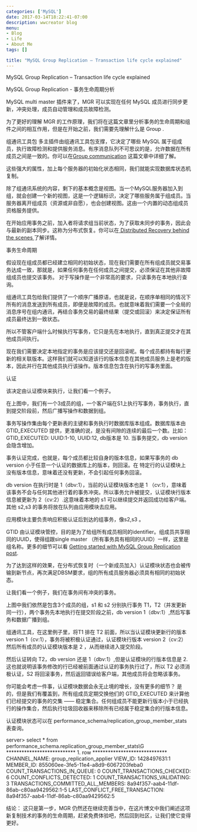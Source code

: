 ```yaml
---
categories: ['MySQL']
date: 2017-03-14T18:22:41-07:00
description: wwcreator blog
menu:
- Blog
- Life
- About Me
tags: []

title: "MySQL Group Replication – Transaction life cycle explained"
---
```

MySQL Group Replication – Transaction life cycle explained


MySQL Group Replication - 事务生命周期分析



MySQL multi master 插件来了，MGR 可以实现在任何 MySQL 成员进行同步更新，冲突处理，成员自动管理和成员故障检测。

为了更好的理解 MGR 的工作原理，我们将在这篇文章里分析事务的生命周期和组件之间的相互作用，但是在开始之前，我们需要先理解什么是 Group .

组通讯工具包
多主插件由组通讯工具包支撑，它决定了哪些 MySQL 属于组成员，执行故障检测和提供服务消息。有序消息队列不可思议的是，允许数据在所有成员之间是一致的。你可以在[Group communication](http://mysqlhighavailability.com/group-communication-behind-the-scenes/) 这篇文章中详细了解。

这些强大的属性，加上每个服务器的初始化状态相同，我们就能实现数据库状态机复制。

除了组通讯系统的内容，剩下的基本概念是视图。当一个MySQL服务器加入到组，就会创建一个新的视图，这是一个逻辑标识，决定了哪些服务属于组成员。当服务器离开组成员（资源或非自愿），也会创建视图。这由一个内置的动态组成员资格服务提供。

在开始应用事务之前，加入者将请求组当前状态，为了获取未同步的事务，因此会与最新的副本同步。这称为分布式恢复。你可以在[ Distributed Recovery behind the scenes ](http://mysqlhighavailability.com/distributed-recovery-behind-the-scenes/) 了解详情。

事务生命周期

假设现在组成员都已经建立相同的初始状态，现在我们需要在所有组成员就交易事务达成一致，那就是，如果任何事务在任何成员之间提交，必须保证在其他非故障组成员也提交该事务。
对于写操作是一个非常高的要求，只读事务在本地执行查询。

组通讯工具包给我们提供了一个顺序广播原语，也就是说，在顺序单相同的情况下所有的消息发送到所有成员，即便是故障的成员。也就意味着我们需要一个全局的消息序号在组内通讯，再结合事务交易的最终结果（提交或回滚）来决定保证所有成员最终达到一致状态。

所以不管客户端什么时候执行写事务，它只是先在本地执行，直到真正提交才在其他成员间执行。


现在我们需要决定本地指定的事务是应该提交还是回滚呢。每个成员都持有每行更新的相关联版本。这样我们就可以知道该行的版本信息在其他成员服务上是老的版本，因此并行在其他成员执行该操作。版本信息包含在执行的写事务里面。


认证

该决定由认证模块来执行，让我们看一个例子。

在上图中，我们有一个3成员的组，一个客户端在S1上执行写事务，事务执行，直到提交阶段前，然后广播写操作和数据到组。

事务写操作集由每个更新表的主键和事务执行时数据库版本组成。数据库版本由GTID_EXECUTED 提供，更准确的说，是没有间隙的连续的最后一个数。比如：GTID_EXECUTED: UUID:1-10, UUID:12, db版本是 10. 当事务提交，db version 会隐含增加。

事务认证完成，也就是，每个成员都比较自身的版本信息，如果写事务的 db version 小于任意一个认证的数据库上的版本，则回滚。在 特定行的认证模块上没有版本信息，意味着还没有更新，不会引起任何事务回滚。

db version 在执行时是 1（dbv:1），当前的认证模块版本也是 1 （cv:1），意味着该事务不会与任何其他进行着的事务冲突。所以事务允许被提交，认证模块行版本信息被更新为 2（cv:2）.这意味着本地的 s1 可以继续提交并返回成功给客户端。其他 s2,s3 的事务将放在队列由应用模块去应用。

应用模块主要负责响应积极认证后到达的组事务，像s2,s3 。


GTID 由认证模块管控，目的是为了给组所有成员相同的identifier。组成员共享相同的UUID，使得组跟single master （所有事务具有相同的UUID）一样，这里是组名称。更多的细节可以看 [Getting started with MySQL Group Replication post](http://mysqlhighavailability.com/getting-started-with-mysql-group-replication/).

为了达到这样的效果，在分布式恢复时（一个新成员加入）认证模块状态也会被传输到新节点，再次满足DBSM要求，组的所有成员服务器必须具有相同的初始状态。

让我们看一个例子，我们在事务间有冲突的事务。

上图中我们依然是包含3个成员的组，s1 和 s2 分别执行事务 T1，T2（并发更新同一行），两个事务先本地执行在提交阶段之前，db version 1（dbv:1）,然后写事务和数据广播到组。

组通讯工具，在这里例子里，将T1 排在 T2 前面，所以当认证模块更新行的版本 version 1（cv:1），事务将被积极认证通过，认证模块行版本 version 2（cv:2）然后所有成员的认证模块版本是 2 ，从而继续进入提交阶段。

然后认证转向 T2，db version 还是 1（dbv:1）,但是认证模块的行版本信息是 2. 这也就说明该事务修改的行已经被前面通过认证的事务执行过了，所以 T2 必须消极认证，S2 将回滚事务，然后返回错误给客户端，其他成员将会忽略该事务。

你可能会考虑一件事，认证模块数据会永无止境的增长，没有更多的细节？ 是的，但是我们有覆盖到，所有组成员定期交换他们的 GTID_EXECUTED 来计算他们已经提交的事务的交集 —— 稳定集合。任何组成员不能更新行版本小于已经执行的操作集合，然后执行垃圾回收器来移除所有已经属于稳定集合的行版本信息。

认证模块状态可以在 performance_schema/replication_group_member_stats 表查询。

server> select * from performance_schema.replication_group_member_stats\G
*************************** 1. row *****************************
CHANNEL_NAME: group_replication_applier
VIEW_ID: 1428497631:1
MEMBER_ID: 855060ee-3fe5-11e4-a8d9-6067203feba0
COUNT_TRANSACTIONS_IN_QUEUE: 0
COUNT_TRANSACTIONS_CHECKED: 6
COUNT_CONFLICTS_DETECTED: 1
COUNT_TRANSACTIONS_VALIDATING: 3
TRANSACTIONS_COMMITTED_ALL_MEMBERS: 8a94f357-aab4-11df-86ab-c80aa9429562:1-5
LAST_CONFLICT_FREE_TRANSACTION: 8a94f357-aab4-11df-86ab-c80aa9429562:5


结论：
这只是第一步，MGR 仍然还在继续完善当中，在这片博文中我们阐述这项新复制技术的事务的生命周期，赶紧免费体验吧，然后回到社区，让我们使它变得更好。

